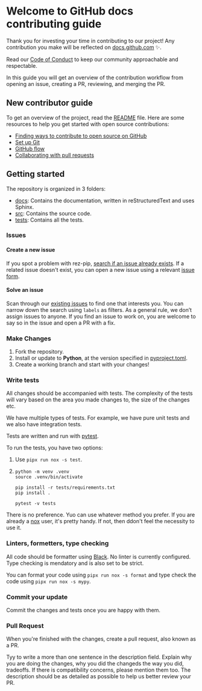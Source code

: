 # Welcome to GitHub docs contributing guide

Thank you for investing your time in contributing to our project! Any contribution you make will be reflected on [docs.github.com](https://docs.github.com/en) :sparkles:.

Read our [Code of Conduct](./CODE_OF_CONDUCT.md) to keep our community approachable and respectable.

In this guide you will get an overview of the contribution workflow from opening an issue, creating a PR, reviewing, and merging the PR.

## New contributor guide

To get an overview of the project, read the [README](README.md) file. Here are some resources to help you get started with open source contributions:

- [Finding ways to contribute to open source on GitHub](https://docs.github.com/en/get-started/exploring-projects-on-github/finding-ways-to-contribute-to-open-source-on-github)
- [Set up Git](https://docs.github.com/en/get-started/quickstart/set-up-git)
- [GitHub flow](https://docs.github.com/en/get-started/quickstart/github-flow)
- [Collaborating with pull requests](https://docs.github.com/en/github/collaborating-with-pull-requests)


## Getting started

The repository is organized in 3 folders:

* [docs](./docs): Contains the documentation, written in reStructuredText and uses Sphinx.
* [src](./src): Contains the source code.
* [tests](./tests): Contains all the tests.

### Issues

#### Create a new issue

If you spot a problem with rez-pip, [search if an issue already exists](https://docs.github.com/en/github/searching-for-information-on-github/searching-on-github/searching-issues-and-pull-requests#search-by-the-title-body-or-comments). If a related issue doesn't exist, you can open a new issue using a relevant [issue form](https://github.com/JeanChristopheMorinPerso/rez-pip/issues/new).

#### Solve an issue

Scan through our [existing issues](https://github.com/JeanChristopheMorinPerso/rez-pip/issues) to find one that interests you. You can narrow down the search using `labels` as filters. As a general rule, we don’t assign issues to anyone. If you find an issue to work on, you are welcome to say so in the issue and open a PR with a fix.

### Make Changes

1. Fork the repository.
2. Install or update to **Python**, at the version specified in [pyproject.toml](./pyproject.toml).
3. Create a working branch and start with your changes!


### Write tests

All changes should be accompanied with tests. The complexity of the tests will vary based on the area
you made changes to, the size of the changes etc.

We have multiple types of tests. For example, we have pure unit tests and we also have integration tests.

Tests are written and run with [pytest](https://docs.pytest.org).

To run the tests, you have two options:

1. Use `pipx run nox -s test`.
2. ```
   python -m venv .venv
   source .venv/bin/activate

   pip install -r tests/requirements.txt
   pip install .

   pytest -v tests
   ```

There is no preference. Yuo can use whatever method you prefer.
If you are already a [nox](https://nox.thea.codes/en/stable/) user, it's pretty handy.
If not, then ddon't feel the necessity to use it.

### Linters, formetters, type checking

All code should be formatter using [Black](https://black.readthedocs.io/en/stable/). No linter is
currently configured. Type checking is mendatory and is also set to be strict.

You can format your code using `pipx run nox -s format` and type check the code
using `pipx run nox -s mypy`.

### Commit your update

Commit the changes and tests once you are happy with them.

### Pull Request

When you're finished with the changes, create a pull request, also known as a PR.

Tyy to write a more than one sentence in the description field. Explain why you are
doing the changes, why you did the changeds the way you did, tradeoffs. If there
is compatibility concerns, please mention them too. The description should be
as detailed as possible to help us better review your PR.
